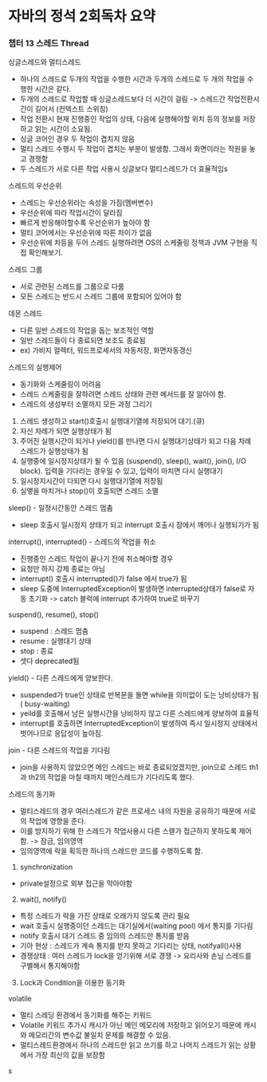# 자바의 정석 2회독차 요약
### 챕터 13 스레드 Thread

싱글스레드와 멀티스레드
- 하나의 스레드로 두개의 작업을 수행한 시간과 두개의 스레드로 두 개의 작업을 수행한 시간은 같다.
- 두개의 스레드로 작업할 때 싱글스레드보다 더 시간이 걸림 -> 스레드간 작업전환시간이 길어서 (컨텍스트 스위칭)
- 작업 전환시 현재 진행중인 작업의 상태, 다음에 실행해야할 위치 등의 정보를 저장하고 읽는 시간이 소요됨.
- 싱글 코어인 경우 두 작업이 겹치지 않음
- 멀티 스레드 수행시 두 작업이 겹치는 부분이 발생함. 그래서 화면이라는 작원을 놓고 경쟁함
- 두 스레드가 서로 다른 작업 사용시 싱글보다 멀티스레드가 더 효율적임s

스레드의 우선순위
- 스레드는 우선순위라는 속성을 가짐(멤버변수)
- 우선순위에 따라 작업시간이 달라짐
- 빠르게 반응해야할수록 우선순위가 높아야 함
- 멀티 코어에서는 우선순위에 따른 차이가 없음
- 우선순위에 차등을 두어 스레드 실행하려면 OS의 스케줄링 정책과 JVM 구현을 직접 확인해보기.

스레드 그룹
- 서로 관련된 스레드를 그룹으로 다룸
- 모든 스레드는 반드시 스레드 그룹에 포함되어 있어야 함

데몬 스레드
- 다른 일반 스레드의 작업을 돕는 보조적인 역할
- 일반 스레드들이 다 종료되면 보조도 종료됨
- ex) 가비지 컬렉터, 워드프로세서의 자동저장, 화면자동갱신

스레드의 실행제어
- 동기화와 스케줄링이 어려움
- 스레드 스케줄링을 잘하려면 스레드 상태와 관련 메서드를 잘 알아야 함.
- 스레드의 생성부터 소멸까지 모든 과정 그리기
1. 스레드 생성하고 start()호출시 실행대기열에 저장되어 대기.(큐)
2. 자신 차례가 되면 실행상태가 됨
3. 주어진 실행시간이 되거나 yield()를 만나면 다시 실행대기상태가 되고 다음 차례 스레드가 실행상태가 됨
4. 실행중에 일시정지상태가 될 수 있음 (suspend(), sleep(), wait(), join(), I/O block). 입력을 기다리는 경우일 수 있고, 입력이 마치면 다시 실행대기
5. 일시정지시간이 다되면 다시 실행대기열에 저장됨
6. 실앻을 마치거나 stop()이 호출되면 스레드 소멸

sleep() - 일정시간동안 스레드 멈춤
- sleep 호출시 일시정지 상태가 되고 interrupt 호출시 잠에서 깨어나 실행되기가 됨

interrupt(), interrupted() - 스레드의 작업을 취소
- 진행중인 스레드 작업이 끝나기 전에 취소해야할 경우
- 요청만 하지 강제 종료는 아님
- interrupt() 호출시 interrupted()가 false 에서 true가 됨
- sleep 도중에 InterruptedException이 발생하면 interrupted상태가 false로 자동 초기화 -> catch 블럭에 interrupt 추가하여 true로 바꾸기

suspend(), resume(), stop()
- suspend : 스레드 멈춤
- resume : 실행대기 상태
- stop : 종료
- 셋다 deprecated됨

yield() - 다른 스레드에게 양보한다.
- suspended가 true인 상태로 반복문을 돌면 while을 의미없이 도는 낭비상태가 됨 ( busy-waiting)
- yeild를 호출해서 남은 실행시간을 낭비하지 않고 다른 스레드에게 양보하여 효율적
- interrupt를 호출하면 InterruptedException이 발생하여 즉시 일시정지 상태에서 벗어나므로 응답성이 높아짐. 

join - 다른 스레드의 작업을 기다림
- join을 사용하지 않았으면 메인 스레드는 바로 종료되었겠지만, join으로 스레드 th1과 th2의 작업을 마칠 때까지 메인스레드가 기다리도록 했다.

스레드의 동기화
- 멀티스레드의 경우 여러스레드가 같은 프로세스 내의 자원을 공유하기 때문에 서로의 작업에 영향을 준다.
- 이를 방지하기 위해 한 스레드가 작업사용시 다른 스렏가 접근하지 못하도록 제어함. -> 잠금, 임의영역
- 임의영역에 락을 획득한 하나의 스레드만 코드를 수행하도록 함. 
1. synchronization
- private설정으로 외부 접근을 막아야함
2. wait(), notify()
- 특정 스레드가 락을 가진 상태로 오래가지 않도록 관리 필요
- wait 호출시 실행중이던 스레드는 대기실에서(waiting pool) 에서 통지를 기다림
- notify 호출시 대기 스레드 중 임의의 스레드만 통지를 받음
- 기아 현상 : 스레드가 계속 통지를 받지 못하고 기다리는 상태, notifyall()사용
- 경쟁상태 : 여러 스레드가 lock을 얻기위해 서로 경쟁 -> 요리사와 손님 스레드를 구별해서 통지해야함
3. Lock과 Condition을 이용한 동기화

volatile
- 멀티 스레딩 환경에서 동기화를 해주는 키워드
- Volatile 키워드 추가시 캐시가 아닌 메인 메모리에 저장하고 읽어오기 때문에 캐시와 메모리간의 변수값 불일치 문제를 해결할 수 있음.
- 멀티스레드환경에서 하나의 스레드만 읽고 쓰기를 하고 나머지 스레드가 읽는 상황에서 가장 최신의 값을 보장함

s
